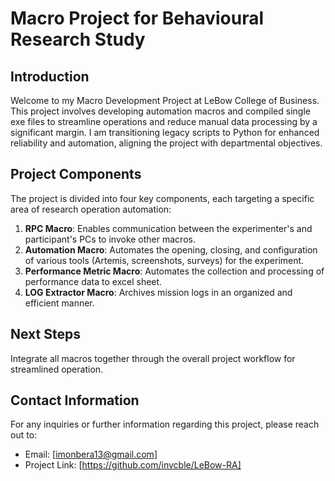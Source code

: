 # Macro Project for Behavioural Research Study

## Introduction

Welcome to my Macro Development Project at LeBow College of Business. This project involves developing automation macros and compiled single exe files to streamline operations and reduce manual data processing by a significant margin. I am transitioning legacy scripts to Python for enhanced reliability and automation, aligning the project with departmental objectives.

## Project Components

The project is divided into four key components, each targeting a specific area of research operation automation:

1. **RPC Macro**: Enables communication between the experimenter's and participant's PCs to invoke other macros.
2. **Automation Macro**: Automates the opening, closing, and configuration of various tools (Artemis, screenshots, surveys) for the experiment.
3. **Performance Metric Macro**: Automates the collection and processing of performance data to excel sheet.
4. **LOG Extractor Macro**: Archives mission logs in an organized and efficient manner.

## Next Steps

Integrate all macros together through the overall project workflow for streamlined operation.

## Contact Information

For any inquiries or further information regarding this project, please reach out to:

- Email: [imonbera13@gmail.com]
- Project Link: [https://github.com/invcble/LeBow-RA]
